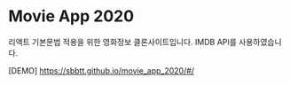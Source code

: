 # Movie App 2020

리액트 기본문법 적용을 위한 영화정보 클론사이트입니다.
IMDB API를 사용하였습니다.

[DEMO] https://sbbtt.github.io/movie_app_2020/#/
